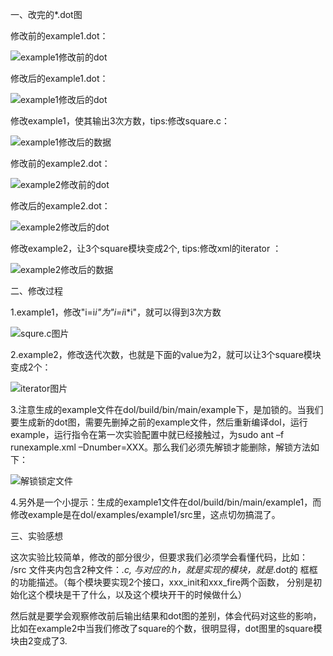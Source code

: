 一、改完的*.dot图

修改前的example1.dot：

![example1修改前的dot](https://cloud.githubusercontent.com/assets/22443270/19918269/c3faa748-a104-11e6-8788-e26a371454f7.png)

修改后的example1.dot：

 ![example1修改后的dot](https://github.com/TTTSSS/ES2016_14353283/master/eaxample1修改后的dot.png)

 修改example1，使其输出3次方数，tips:修改square.c：

 ![example1修改后的数据](https://github.com/TTTSSS/ES2016_14353283/master/eaxample1修改后的数据.png)

修改前的example2.dot：

 ![example2修改前的dot](https://github.com/TTTSSS/ES2016_14353283/master/eaxample2修改前的dot.png)

修改后的example2.dot：

 ![example2修改后的dot](https://github.com/TTTSSS/ES2016_14353283/master/eaxample2修改后的dot.png)

 修改example2，让3个square模块变成2个, tips:修改xml的iterator ：

![example2修改后的数据](https://github.com/TTTSSS/ES2016_14353283/master/eaxample2修改后的数据.png)

二、修改过程

1.example1，修改"i=i*i"为"i=i*i*i"，就可以得到3次方数

 ![squre.c图片](https://github.com/TTTSSS/ES2016_14353283/master/squre.c图片.png)

2.example2，修改迭代次数，也就是下面的value为2，就可以让3个square模块变成2个：

 ![iterator图片](https://github.com/TTTSSS/ES2016_14353283/master/iterator图片.png)

3.注意生成的example文件在dol/build/bin/main/example下，是加锁的。当我们要生成新的dot图，需要先删掉之前的example文件，然后重新编译dol，运行example，运行指令在第一次实验配置中就已经接触过，为sudo ant –f runexample.xml –Dnumber=XXX。那么我们必须先解锁才能删除，解锁方法如下：

![解锁锁定文件](https://github.com/TTTSSS/ES2016_14353283/master/解锁锁定文件.png)

4.另外是一个小提示：生成的example1文件在dol/build/bin/main/example1，而修改example是在dol/examples/example1/src里，这点切勿搞混了。

三、实验感想

这次实验比较简单，修改的部分很少，但要求我们必须学会看懂代码，比如： /src 文件夹内包含2种文件：*.c, 与对应的.h，就是实现的模块，就是*.dot的 框框的功能描述。（每个模块要实现2个接口，xxx_init和xxx_fire两个函数， 分别是初始化这个模块是干了什么，以及这个模块开干的时候做什么） 

然后就是要学会观察修改前后输出结果和dot图的差别，体会代码对这些的影响，比如在example2中当我们修改了square的个数，很明显得，dot图里的square模块由2变成了3.
